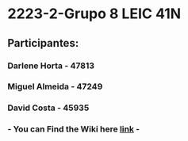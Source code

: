 # 2223-2-Grupo 8 LEIC 41N
## Participantes:
### Darlene Horta - 47813
### Miguel Almeida - 47249
### David Costa - 45935

### - You can Find the Wiki here [link](https://github.com/isel-leic-ls/2223-2-LEIC41N-G08/blob/main/docs/Wiki.md) - ###
